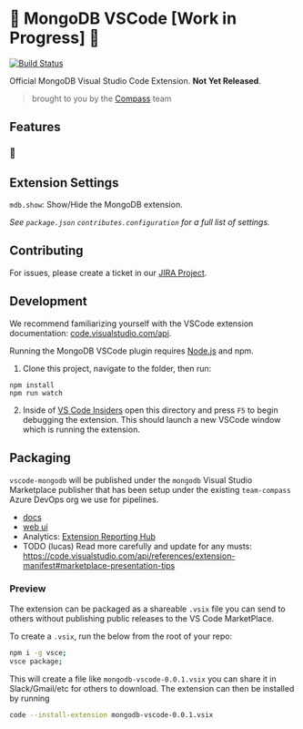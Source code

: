 # :construction: MongoDB VSCode [Work in Progress] :construction:

[![Build Status](https://dev.azure.com/team-compass/team-compass/_apis/build/status/mongodb-js.vscode?branchName=master)](https://dev.azure.com/team-compass/team-compass/_build/latest?definitionId=4&branchName=master)

Official MongoDB Visual Studio Code Extension. **Not Yet Released**.

> brought to you by the [Compass](https://github.com/mongodb-js/compass) team

## Features

### :construction:

## Extension Settings

`mdb.show`: Show/Hide the MongoDB extension.

_See `package.json` `contributes.configuration` for a full list of settings._

## Contributing

For issues, please create a ticket in our [JIRA
Project](https://jira.mongodb.org/browse/VSCODE).

## Development

We recommend familiarizing yourself with the VSCode extension documentation:
[code.visualstudio.com/api](https://code.visualstudio.com/api).

Running the MongoDB VSCode plugin requires [Node.js](https://nodejs.org) and npm.

1. Clone this project, navigate to the folder, then run:

```shell
npm install
npm run watch
```

2. Inside of [VS Code Insiders](https://code.visualstudio.com/insiders/) open this directory and press `F5` to begin debugging the extension. This should launch a new VSCode window which is running the extension.

## Packaging

`vscode-mongodb` will be published under the `mongodb` Visual Studio Marketplace publisher that has been setup under the existing `team-compass` Azure DevOps org we use for pipelines.

- [docs](https://code.visualstudio.com/api/working-with-extensions/publishing-extension)
- [web ui](https://marketplace.visualstudio.com/manage/publishers/mongodb)
- Analytics: [Extension Reporting Hub](https://devblogs.microsoft.com/devops/extension-reporting-hub-for-marketplace-publishers/)
- TODO (lucas) Read more carefully and update for any musts: https://code.visualstudio.com/api/references/extension-manifest#marketplace-presentation-tips

### Preview

The extension can be packaged as a shareable `.vsix` file you can send to others without publishing public releases to the VS Code MarketPlace.

To create a `.vsix`, run the below from the root of your repo:

```bash
npm i -g vsce;
vsce package;
```

This will create a file like `mongodb-vscode-0.0.1.vsix` you can share it in Slack/Gmail/etc for others to download. The extension can then be installed by running

```bash
code --install-extension mongodb-vscode-0.0.1.vsix
```
